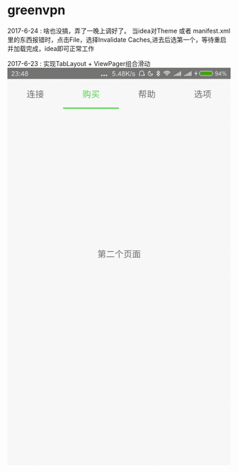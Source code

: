 # greenvpn
2017-6-24 : 啥也没搞，弄了一晚上调好了。
            当idea对Theme 或者 manifest.xml里的东西报错时，点击File，选择Invalidate Caches,进去后选第一个，等待重启并加载完成，idea即可正常工作
        
2017-6-23 : 实现TabLayout + ViewPager组合滑动
![show](https://raw.githubusercontent.com/LiuZhe6/greenvpn/master/show.gif "这是CSDN的图标")